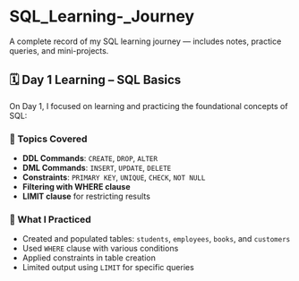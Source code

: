 # SQL_Learning-_Journey
A complete record of my SQL learning journey — includes notes, practice queries, and mini-projects.

## 🗓️ Day 1 Learning – SQL Basics

On Day 1, I focused on learning and practicing the foundational concepts of SQL:

### 🔹 Topics Covered
- **DDL Commands**: `CREATE`, `DROP`, `ALTER`
- **DML Commands**: `INSERT`, `UPDATE`, `DELETE`
- **Constraints**: `PRIMARY KEY`, `UNIQUE`, `CHECK`, `NOT NULL`
- **Filtering with WHERE clause**
- **LIMIT clause** for restricting results

### 🧠 What I Practiced
- Created and populated tables: `students`, `employees`, `books`, and `customers`
- Used `WHERE` clause with various conditions
- Applied constraints in table creation
- Limited output using `LIMIT` for specific queries
